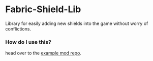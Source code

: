 # Fabric-Shield-Lib
Library for easily adding new shields into the game without worry of conflictions.


### How do I use this?
head over to the [example mod repo](https://github.com/CrimsonDawn45/Fabric-Shield-Lib-Example-Mod).
